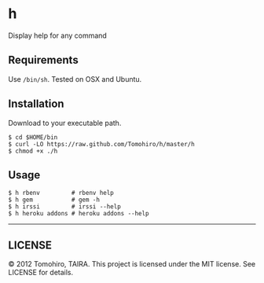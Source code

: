 h
================================================================================

Display help for any command


Requirements
--------------------------------------------------------------------------------

Use `/bin/sh`. Tested on OSX and Ubuntu.


Installation
--------------------------------------------------------------------------------

Download to your executable path.

    $ cd $HOME/bin
    $ curl -LO https://raw.github.com/Tomohiro/h/master/h
    $ chmod +x ./h


Usage
--------------------------------------------------------------------------------

    $ h rbenv         # rbenv help
    $ h gem           # gem -h
    $ h irssi         # irssi --help
    $ h heroku addons # heroku addons --help


---

LICENSE
--------------------------------------------------------------------------------

&copy; 2012 Tomohiro, TAIRA.
This project is licensed under the MIT license.
See LICENSE for details.
